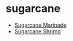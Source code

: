 # sugarcane

 * [Sugarcane Marinade](../index/s/sugarcane-marinade-108213.json)
 * [Sugarcane Shrimp](../index/s/sugarcane-shrimp-358593.json)
